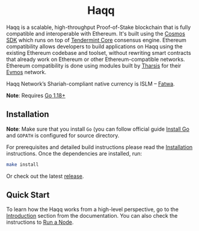 <!--
parent:
  order: false
-->

<div align="center">
  <h1> Haqq </h1>
</div>

<!-- TODO: add banner -->
<!-- ![banner](docs/ethermint.jpg) -->

Haqq is a scalable, high-throughput Proof-of-Stake blockchain that is fully compatible and interoperable with Ethereum. 
It's built using the [Cosmos SDK](https://github.com/cosmos/cosmos-sdk) which runs on top of [Tendermint Core](https://github.com/tendermint/tendermint) consensus engine.
Ethereum compatibility allows developers to build applications on Haqq using the existing Ethereum codebase and toolset,
without rewriting smart contracts that already work on Ethereum or other Ethereum-compatible networks.
Ethereum compatibility is done using modules built by [Tharsis](https://evmos.notion.site) for their [Evmos](https://evmos.org) network.

Haqq Network’s Shariah-compliant native currency is ISLM – [Fatwa](https://islamiccoin.net/fatwa).

**Note**: Requires [Go 1.18+](https://golang.org/dl)

## Installation

**Note**: Make sure that you install `Go` (you can follow official guide [Install Go](https://go.dev/doc/install) and `GOPATH` is configured for source directory.

For prerequisites and detailed build instructions please read the [Installation](https://docs.haqq.network/quickstart/installation.html) instructions. Once the dependencies are installed, run:

```bash
make install
```

Or check out the latest [release](https://github.com/haqq-network/haqq/releases).

## Quick Start

To learn how the Haqq works from a high-level perspective, go to the [Introduction](https://docs.haqq.network/intro/overview.html) section from the documentation. You can also check the instructions to [Run a Node](https://docs.haqq.network/guides/localnet/single_node.html).

<!-- ## Community -->
<!-- ## Contributing -->
